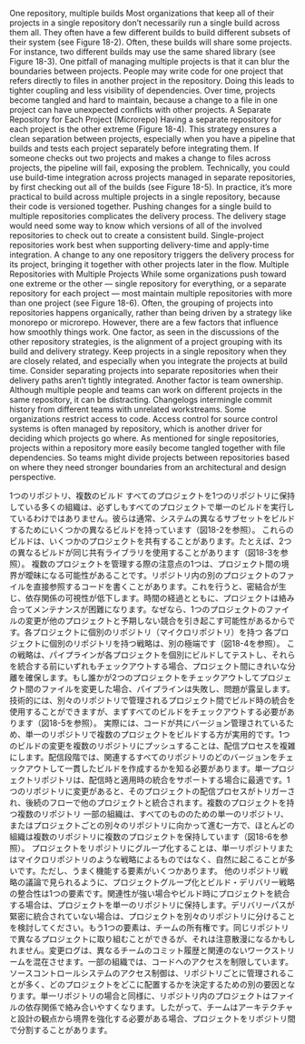 One repository, multiple builds Most organizations that keep all of their projects in a single repository don’t necessarily run a single build across them all. They often have a few different builds to build different subsets of their system (see Figure 18-2).
Often, these builds will share some projects. For instance, two different builds may use the same shared library (see Figure 18-3).
One pitfall of managing multiple projects is that it can blur the boundaries between projects. People may write code for one project that refers directly to files in another project in the repository. Doing this leads to tighter coupling and less visibility of dependencies. Over time, projects become tangled and hard to maintain, because a change to a file in one project can have unexpected conflicts with other projects. A Separate Repository for Each Project (Microrepo) Having a separate repository for each project is the other extreme (Figure 18-4).
This strategy ensures a clean separation between projects, especially when you have a pipeline that builds and tests each project separately before integrating them. If someone checks out two projects and makes a change to files across projects, the pipeline will fail, exposing the problem. Technically, you could use build-time integration across projects managed in separate repositories, by first checking out all of the builds (see Figure 18-5).
In practice, it’s more practical to build across multiple projects in a single repository, because their code is versioned together. Pushing changes for a single build to multiple repositories complicates the delivery
process. The delivery stage would need some way to know which versions of all of the involved repositories to check out to create a consistent build. Single-project repositories work best when supporting delivery-time and apply-time integration. A change to any one repository triggers the delivery process for its project, bringing it together with other projects later in the flow. Multiple Repositories with Multiple Projects While some organizations push toward one extreme or the other — single repository for everything, or a separate repository for each project — most maintain multiple repositories with more than one project (see Figure 18-6).
Often, the grouping of projects into repositories happens organically, rather than being driven by a strategy like monorepo or microrepo. However, there are a few factors that influence how smoothly things work.
One factor, as seen in the discussions of the other repository strategies, is the alignment of a project grouping with its build and delivery strategy. Keep projects in a single repository when they are closely related, and especially when you integrate the projects at build time. Consider separating projects into separate repositories when their delivery paths aren’t tightly integrated. Another factor is team ownership. Although multiple people and teams can work on different projects in the same repository, it can be distracting. Changelogs intermingle commit history from different teams with unrelated workstreams. Some organizations restrict access to code. Access control for source control systems is often managed by repository, which is another driver for deciding which projects go where. As mentioned for single repositories, projects within a repository more easily become tangled together with file dependencies. So teams might divide projects between repositories based on where they need stronger boundaries from an architectural and design perspective.

1つのリポジトリ、複数のビルド
すべてのプロジェクトを1つのリポジトリに保持している多くの組織は、必ずしもすべてのプロジェクトで単一のビルドを実行しているわけではありません。彼らは通常、システムの異なるサブセットをビルドするためにいくつかの異なるビルドを持っています（図18-2を参照）。
これらのビルドは、いくつかのプロジェクトを共有することがあります。たとえば、2つの異なるビルドが同じ共有ライブラリを使用することがあります（図18-3を参照）。
複数のプロジェクトを管理する際の注意点の1つは、プロジェクト間の境界が曖昧になる可能性があることです。リポジトリ内の別のプロジェクトのファイルを直接参照するコードを書くことがあります。これを行うと、密結合が生じ、依存関係の可視性が低下します。時間の経過とともに、プロジェクトは絡み合ってメンテナンスが困難になります。なぜなら、1つのプロジェクトのファイルの変更が他のプロジェクトと予期しない競合を引き起こす可能性があるからです。各プロジェクトに個別のリポジトリ（マイクロリポジトリ）を持つ
各プロジェクトに個別のリポジトリを持つ戦略は、別の極端です（図18-4を参照）。
この戦略は、パイプラインが各プロジェクトを個別にビルドしてテストし、それらを統合する前にいずれもチェックアウトする場合、プロジェクト間にきれいな分離を確保します。もし誰かが2つのプロジェクトをチェックアウトしてプロジェクト間のファイルを変更した場合、パイプラインは失敗し、問題が露呈します。技術的には、別々のリポジトリで管理されるプロジェクト間でビルド時の統合を使用することができますが、まずすべてのビルドをチェックアウトする必要があります（図18-5を参照）。
実際には、コードが共にバージョン管理されているため、単一のリポジトリで複数のプロジェクトをビルドする方が実用的です。1つのビルドの変更を複数のリポジトリにプッシュすることは、配信プロセスを複雑にします。配信段階では、関連するすべてのリポジトリのどのバージョンをチェックアウトして一貫したビルドを作成するかを知る必要があります。単一プロジェクトリポジトリは、配信時と適用時の統合をサポートする場合に最適です。1つのリポジトリに変更があると、そのプロジェクトの配信プロセスがトリガーされ、後続のフローで他のプロジェクトと統合されます。複数のプロジェクトを持つ複数のリポジトリ
一部の組織は、すべてのもののための単一のリポジトリ、またはプロジェクトごとの別々のリポジトリに向かって進む一方で、ほとんどの組織は複数のリポジトリに複数のプロジェクトを保持しています（図18-6を参照）。
プロジェクトをリポジトリにグループ化することは、単一リポジトリまたはマイクロリポジトリのような戦略によるものではなく、自然に起こることが多いです。ただし、うまく機能する要素がいくつかあります。
他のリポジトリ戦略の議論で見られるように、プロジェクトグループ化とビルド・デリバリー戦略の整合性は1つの要素です。関連性が強い場合やビルド時にプロジェクトを統合する場合は、プロジェクトを単一のリポジトリに保持します。デリバリーパスが緊密に統合されていない場合は、プロジェクトを別々のリポジトリに分けることを検討してください。もう1つの要素は、チームの所有権です。同じリポジトリで異なるプロジェクトに取り組むことができるが、それは注意散漫になるかもしれません。変更ログは、異なるチームのコミット履歴と関連のないワークストリームを混在させます。一部の組織では、コードへのアクセスを制限しています。ソースコントロールシステムのアクセス制御は、リポジトリごとに管理されることが多く、どのプロジェクトをどこに配置するかを決定するための別の要因となります。単一リポジトリの場合と同様に、リポジトリ内のプロジェクトはファイルの依存関係で絡み合いやすくなります。したがって、チームはアーキテクチャと設計の観点から境界を強化する必要がある場合、プロジェクトをリポジトリ間で分割することがあります。